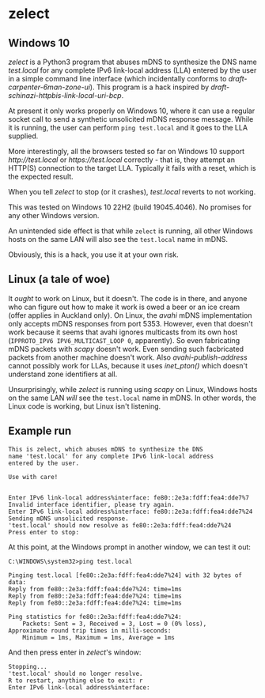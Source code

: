 # zelect

## Windows 10

_zelect_ is a Python3 program that abuses mDNS to synthesize the DNS
name _test.local_ for any complete IPv6 link-local address (LLA)
entered by the user in a simple command line interface
(which incidentally conforms to _draft-carpenter-6man-zone-ui_).
This program is a hack inspired by _draft-schinazi-httpbis-link-local-uri-bcp_.

At present it only works properly on Windows 10, where it can use
a regular socket call to send a synthetic unsolicited mDNS
response message. While it is running, the user can perform
`ping test.local` and it goes to the LLA supplied.

More interestingly, all the browsers tested so far on Windows 10 support
_http://test.local_ or _https://test.local_ correctly - that is, they
attempt an HTTP(S) connection to the target LLA. Typically it fails
with a reset, which is the expected result.

When you tell _zelect_ to stop (or it crashes), _test.local_ reverts
to not working.

This was tested on Windows 10 22H2 (build 19045.4046). No promises
for any other Windows version.

An unintended side effect is that while `zelect` is running, all other
Windows hosts on the same LAN will also see the `test.local` name
in mDNS.

Obviously, this is a hack, you use it at your own risk.

## Linux (a tale of woe)

It _ought_ to work on Linux, but it doesn't. The code is in there, and
anyone who can figure out how to make it work is owed a beer or an ice
cream (offer applies in Auckland only). On Linux, the _avahi_ mDNS
implementation only accepts mDNS responses from port 5353. However,
even that doesn't work because it seems that avahi
ignores multicasts from its own host (`IPPROTO_IPV6 IPV6_MULTICAST_LOOP 0`,
apparently). So even fabricating mDNS packets with _scapy_ doesn't work.
Even sending such facbricated packets from another machine doesn't work.
Also _avahi-publish-address_ cannot possibly work for LLAs, because it
uses _inet_pton()_ which doesn't understand zone identifiers at all.

Unsurprisingly, while _zelect_ is running using _scapy_ on Linux, 
Windows hosts on the same LAN _will_ see the `test.local` name
in mDNS. In other words, the Linux code is working, but Linux
isn't listening.

## Example run

```
This is zelect, which abuses mDNS to synthesize the DNS
name 'test.local' for any complete IPv6 link-local address
entered by the user.

Use with care!


Enter IPv6 link-local address%interface: fe80::2e3a:fdff:fea4:dde7%7
Invalid interface identifier, please try again.
Enter IPv6 link-local address%interface: fe80::2e3a:fdff:fea4:dde7%24
Sending mDNS unsolicited response.
'test.local' should now resolve as fe80::2e3a:fdff:fea4:dde7%24
Press enter to stop:
```

At this point, at the Windows prompt in another window, we can test it out:

```
C:\WINDOWS\system32>ping test.local

Pinging test.local [fe80::2e3a:fdff:fea4:dde7%24] with 32 bytes of data:
Reply from fe80::2e3a:fdff:fea4:dde7%24: time=1ms
Reply from fe80::2e3a:fdff:fea4:dde7%24: time=1ms
Reply from fe80::2e3a:fdff:fea4:dde7%24: time=1ms

Ping statistics for fe80::2e3a:fdff:fea4:dde7%24:
    Packets: Sent = 3, Received = 3, Lost = 0 (0% loss),
Approximate round trip times in milli-seconds:
    Minimum = 1ms, Maximum = 1ms, Average = 1ms
```
And then press enter in _zelect_'s window:

``` 
Stopping...
'test.local' should no longer resolve.
R to restart, anything else to exit: r
Enter IPv6 link-local address%interface: 
```
